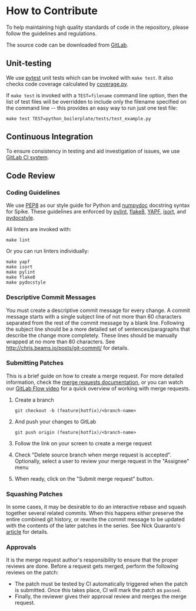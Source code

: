 # How to Contribute

To help maintaining high quality standards of code in the repository,
please follow the guidelines and regulations.

The source code can be downloaded from
[GitLab](https://gitlab.devtools.intel.com/syssim/python_boilerplate).

## Unit-testing

We use [pytest](https://docs.pytest.org/en/latest/) unit tests which can be
invoked with `make test`. It also checks code coverage calculated by
[coverage.py](https://bitbucket.org/ned/coveragepy).

If `make test` is invoked with a `TEST=filename` command line option, then the
list of test files will be overridden to include only the filename specified on
the command line -- this provides an easy way to run just one test file:

    make test TEST=python_boilerplate/tests/test_example.py

## Continuous Integration

To ensure consistency in testing and aid investigation of issues, we use
[GitLab CI system](https://gitlab.devtools.intel.com/syssim/python_boilerplate/pipelines).
 
## Code Review

### Coding Guidelines
We use [PEP8](https://www.python.org/dev/peps/pep-0008) as our style guide for
Python and [numpydoc](https://numpydoc.readthedocs.io/en/latest/format.html)
docstring syntax for Spike. These guidelines are enforced by
[pylint](https://www.pylint.org),
[flake8](https://pypi.python.org/pypi/flake8),
[YAPF](https://github.com/google/yapf),
[isort](https://github.com/timothycrosley/isort), and
[pydocstyle](http://www.pydocstyle.org).

All linters are invoked with:

    make lint

Or you can run linters individually:

    make yapf
    make isort
    make pylint
    make flake8
    make pydocstyle

### Descriptive Commit Messages
You must create a descriptive commit message for every change. A commit message
starts with a single subject line of not more than 60 characters separated from
the rest of the commit message by a blank line. Following the subject line
should be a more detailed set of sentences/paragraphs that describe the change
more completely. These lines should be manually wrapped at no more than 80
characters. See <http://chris.beams.io/posts/git-commit/> for details.

### Submitting Patches
This is a brief guide on how to create a merge request. For more detailed
information, check the [merge requests documentation](https://docs.gitlab.com/ee/gitlab-basics/add-merge-request.html),
or you can watch our [GitLab Flow video](https://www.youtube.com/watch?v=InKNIvky2KE)
for a quick overview of working with merge requests.

  1. Create a branch

     `git checkout -b (feature|hotfix)/<branch-name>`

  1. And push your changes to GitLab
 
     `git push origin (feature|hotfix)/<branch-name>`

  1. Follow the link on your screen to create a merge request
  1. Check "Delete source branch when merge request is accepted". Optionally,
     select a user to review your merge request in the "Assignee" menu
  1. When ready, click on the "Submit merge request" button.

### Squashing Patches
In some cases, it may be desirable to do an interactive rebase and squash
together several related commits. When this happens either preserve the entire
combined git history, or rewrite the commit message to be updated with the
contents of the later patches in the series. See Nick Quaranto's
[article](http://gitready.com/advanced/2009/02/10/squashing-commits-with-rebase.html)
for details.

### Approvals
It is the merge request author's responsibility to ensure that the proper
reviews are done. Before a request gets merged, perform the following reviews
on the patch:
 * The patch must be tested by CI automatically triggered when the patch is
   submitted. Once this takes place, CI will mark the patch as `passed`.
 * Finally, the reviewer gives their approval review and merges the merge
   request.
